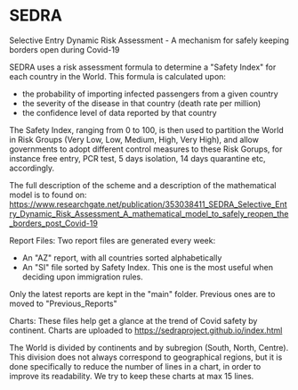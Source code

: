 # SEDRA
Selective Entry Dynamic Risk Assessment - A mechanism for safely keeping borders open during Covid-19

SEDRA uses a risk assessment formula to determine a "Safety Index" for each country in the World. This formula is calculated upon:
- the probability of importing infected passengers from a given country
- the severity of the disease in that country (death rate per million)
- the confidence level of data reported by that country

The Safety Index, ranging from 0 to 100, is then used to partition the World in Risk Groups (Very Low, Low, Medium, High, Very High), and allow governments to adopt different control measures to these Risk Gorups, for instance free entry, PCR test, 5 days isolation, 14 days quarantine etc, accordingly. 

The full description of the scheme and a description of the mathematical model is to found on: https://www.researchgate.net/publication/353038411_SEDRA_Selective_Entry_Dynamic_Risk_Assessment_A_mathematical_model_to_safely_reopen_the_borders_post_Covid-19

Report Files:
Two report files are generated every week:
- An "AZ" report, with all countries sorted alphabetically
- An "SI" file sorted by Safety Index. This one is the most useful when deciding upon immigration rules.

Only the latest reports are kept in the "main" folder. Previous ones are to moved to "Previous_Reports"

Charts:
These files help get a glance at the trend of Covid safety by continent.
Charts are uploaded to https://sedraproject.github.io/index.html

The World is divided by continents and by subregion (South, North, Centre). This division does not always correspond to geographical regions, but it is done specifically to reduce the number of lines in a chart, in order to improve its readability. We try to keep these charts at max 15 lines.
